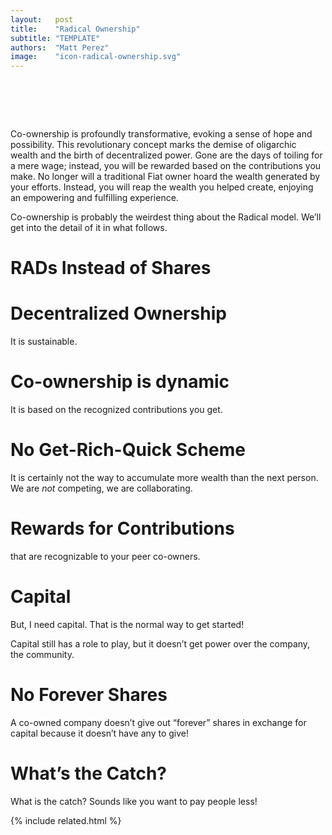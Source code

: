 ```yaml
---
layout:   post
title:    "Radical Ownership"
subtitle: "TEMPLATE"
authors:  "Matt Perez"
image:    "icon-radical-ownership.svg"
---
```


<div style='display:none;'>
 <p></p>
</div>

<h1>&nbsp;</h1>
 <p>Co-ownership is profoundly transformative, evoking a sense of hope and possibility. This revolutionary concept marks the demise of oligarchic wealth and the birth of decentralized power. Gone are the days of toiling for a mere wage; instead, you will be rewarded based on the contributions you make. No longer will a traditional <span class='_paradigm'>Fiat</span> owner hoard the wealth generated by your efforts. Instead, you will reap the wealth you helped create, enjoying an empowering and fulfilling experience.</p>
 <p>Co-ownership is probably the weirdest thing about the <span class='_paradigm'>Radical</span> model. We&rsquo;ll get into the detail of it in what follows.</p>

<h1>RADs Instead of Shares</h1>
 <p></p>
 <p></p>

<h1>Decentralized Ownership</h1>
 <p>It is sustainable.</p>
 <p></p>

<h1>Co-ownership is dynamic</h1>
 <p>It is based on the recognized contributions you get.</p>
 <p></p>

<h1>No Get-Rich-Quick Scheme</h1>
 <p>It is certainly not the way to accumulate more wealth than the next person. We are <em>not</em> competing, we are collaborating.</p>
 <p></p>

<h1>Rewards for Contributions</h1>
 <p>that are recognizable to your peer co-owners.</p>
 <p></p>

<h1>Capital</h1>
 <p><span class='_quotespan'>But, I need capital. That is the normal way to get started!</span></p>
 <p>Capital still has a role to play, but it doesn&rsquo;t get power over the company, the community.</p>
 <p></p>

<h1>No Forever Shares</h1>
 <p>A co-owned company doesn&rsquo;t give out &ldquo;forever&rdquo; shares in exchange for capital because it doesn&rsquo;t have any to give!</p>
 <p></p>

<h1>What&rsquo;s the Catch?</h1>
 <p>What is the catch? Sounds like you want to pay people less!</p>
 <p></p>

{% include related.html %}